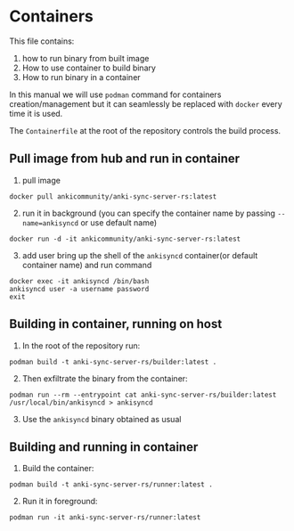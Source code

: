 # Containers 

This file contains:
1. how to run binary from built image
2. How to use container to build binary
3. How to run binary in a container

In this manual we will use `podman` command for containers creation/management but it can seamlessly be replaced with `docker` every time it is used.

The `Containerfile` at the root of the repository controls the build process.
## Pull image from hub and run in container
1. pull image
```
docker pull ankicommunity/anki-sync-server-rs:latest
```
2. run it in background (you can specify the container name by passing `--name=ankisyncd` or use default name)
```
docker run -d -it ankicommunity/anki-sync-server-rs:latest
```
3. add user
bring up the shell of the `ankisyncd` container(or default container name) and run command
```
docker exec -it ankisyncd /bin/bash
ankisyncd user -a username password
exit
```
## Building in container, running on host

1. In the root of the repository run: 
```
podman build -t anki-sync-server-rs/builder:latest .
```
2. Then exfiltrate the binary from the container:
```
podman run --rm --entrypoint cat anki-sync-server-rs/builder:latest /usr/local/bin/ankisyncd > ankisyncd
```
3. Use the `ankisyncd` binary obtained as usual


## Building and running in container

1. Build the container: 
```
podman build -t anki-sync-server-rs/runner:latest .
```
2. Run it in foreground: 
```
podman run -it anki-sync-server-rs/runner:latest
```
